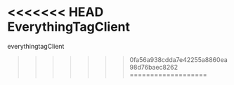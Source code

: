 <<<<<<< HEAD
EverythingTagClient
=======
everythingtagClient
>>>>>>> 0fa56a938cdda7e42255a8860ea98d76baec8262
===================
